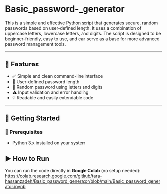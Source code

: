 # Basic_password-_generator

This is a simple and effective Python script that generates secure, random passwords based on user-defined length. It uses a combination of uppercase letters, lowercase letters, and digits. The script is designed to be beginner-friendly, easy to use, and can serve as a base for more advanced password management tools.

---

## 📌 Features

- ✅ Simple and clean command-line interface
- 🔢 User-defined password length
- 🔡 Random password using letters and digits
- ⚠️ Input validation and error handling
- 💡 Readable and easily extendable code

---

## 🚀 Getting Started

### 🔧 Prerequisites
- Python 3.x installed on your system

## ▶️ How to Run

You can run the code directly in **Google Colab** (no setup needed):
https://colab.research.google.com/github/tara-hassanzadeh/Basic_password_generator/blob/main/Basic_password_generator.ipynb

